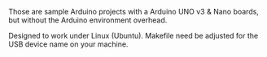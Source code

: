 Those are sample Arduino projects with a Arduino UNO v3 & Nano boards, but without the Arduino environment overhead.

Designed to work under Linux (Ubuntu).
Makefile need be adjusted for the USB device name on your machine.

